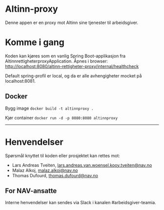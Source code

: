 Altinn-proxy
============

Denne appen er en proxy mot Altinn sine tjenester til arbeidsgiver.

# Komme i gang

Koden kan kjøres som en vanlig Spring Boot-applikasjon fra AltinnrettigheterproxyApplication.
 Åpnes i browser: [http://localhost:8080/altinn-rettigheter-proxy/internal/healthcheck](http://localhost:8080/altinn-rettigheter-proxy/internal/healthcheck)

 Default spring-profil er local, og da er alle avhengigheter mocket på localhost:8081. 

## Docker
Bygg image
`docker build -t altinnproxy .`

Kjør container
`docker run -d -p 8080:8080 altinnproxy`

---

# Henvendelser

Spørsmål knyttet til koden eller prosjektet kan rettes mot:

* Lars Andreas Tveiten, lars.andreas.van.woensel.kooy.tveiten@nav.no
* Malaz Alkoj, malaz.alkoj@nav.no
* Thomas Dufourd, thomas.dufourd@nav.no

## For NAV-ansatte

Interne henvendelser kan sendes via Slack i kanalen #arbeidsgiver-teamia.
